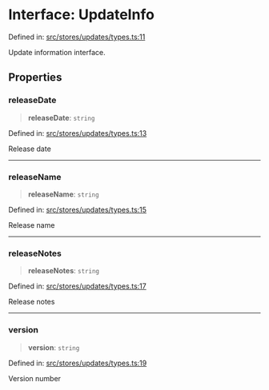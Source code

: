 # Interface: UpdateInfo

Defined in: [src/stores/updates/types.ts:11](https://github.com/Nick2bad4u/Uptime-Watcher/blob/main/src/stores/updates/types.ts#L11)

Update information interface.

## Properties

### releaseDate

> **releaseDate**: `string`

Defined in: [src/stores/updates/types.ts:13](https://github.com/Nick2bad4u/Uptime-Watcher/blob/main/src/stores/updates/types.ts#L13)

Release date

***

### releaseName

> **releaseName**: `string`

Defined in: [src/stores/updates/types.ts:15](https://github.com/Nick2bad4u/Uptime-Watcher/blob/main/src/stores/updates/types.ts#L15)

Release name

***

### releaseNotes

> **releaseNotes**: `string`

Defined in: [src/stores/updates/types.ts:17](https://github.com/Nick2bad4u/Uptime-Watcher/blob/main/src/stores/updates/types.ts#L17)

Release notes

***

### version

> **version**: `string`

Defined in: [src/stores/updates/types.ts:19](https://github.com/Nick2bad4u/Uptime-Watcher/blob/main/src/stores/updates/types.ts#L19)

Version number
